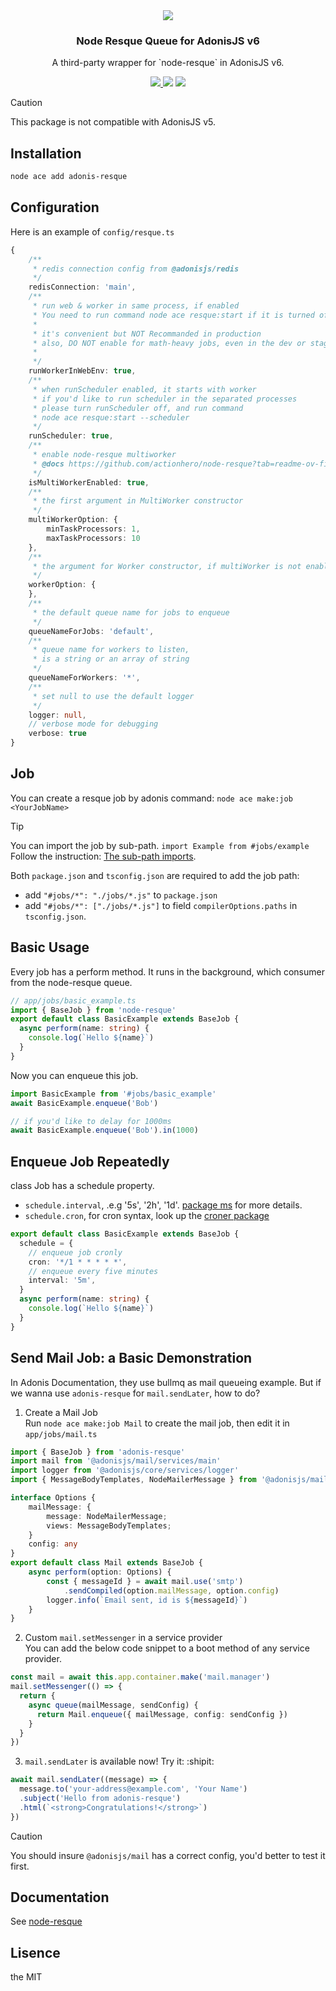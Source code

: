 <div align="center">
  <img src="https://i.imgur.com/SWHLZNO.png" />
  <h3>Node Resque Queue for AdonisJS v6</h3>
  <p>A third-party wrapper for `node-resque` in AdonisJS v6.</p>
  <a href="https://www.npmjs.com/package/adonis-resque">
    <img src="https://img.shields.io/npm/v/adonis-resque.svg?style=for-the-badge&logo=npm" />
  </a>
  <img src="https://img.shields.io/npm/l/adonis-resque?color=blueviolet&style=for-the-badge" />
  <img src="https://img.shields.io/badge/Typescript-294E80.svg?style=for-the-badge&logo=typescript" />
</div>

> [!CAUTION]
> This package is not compatible with AdonisJS v5.

## Installation

```bash
node ace add adonis-resque
```

## Configuration

Here is an example of `config/resque.ts`

```typescript
{
    /**
     * redis connection config from @adonisjs/redis
     */
    redisConnection: 'main',
    /**
     * run web & worker in same process, if enabled
     * You need to run command node ace resque:start if it is turned off
     *
     * it's convenient but NOT Recommanded in production
     * also, DO NOT enable for math-heavy jobs, even in the dev or staging environment.
     * 
     */
    runWorkerInWebEnv: true,
    /**
     * when runScheduler enabled, it starts with worker
     * if you'd like to run scheduler in the separated processes
     * please turn runScheduler off, and run command
     * node ace resque:start --scheduler
     */
    runScheduler: true,
    /**
     * enable node-resque multiworker
     * @docs https://github.com/actionhero/node-resque?tab=readme-ov-file#multi-worker
     */
    isMultiWorkerEnabled: true,
    /**
     * the first argument in MultiWorker constructor
     */
    multiWorkerOption: {
        minTaskProcessors: 1,
        maxTaskProcessors: 10
    },
    /**
     * the argument for Worker constructor, if multiWorker is not enabled
     */
    workerOption: {
    },
    /**
     * the default queue name for jobs to enqueue
     */
    queueNameForJobs: 'default',
    /**
     * queue name for workers to listen,
     * is a string or an array of string
     */
    queueNameForWorkers: '*',
    /**
     * set null to use the default logger
     */
    logger: null,
    // verbose mode for debugging
    verbose: true
}
```

## Job
You can create a resque job by adonis command: `node ace make:job <YourJobName>`

> [!TIP]
> You can import the job by sub-path.
> `import Example from #jobs/example`  
> Follow the instruction: [The sub-path imports](https://docs.adonisjs.com/guides/folder-structure#the-sub-path-imports).
>  
> Both `package.json` and `tsconfig.json` are required to add the job path:
> - add `"#jobs/*": "./jobs/*.js"` to `package.json`
> - add `"#jobs/*": ["./jobs/*.js"]` to field `compilerOptions.paths` in `tsconfig.json`.

## Basic Usage

Every job has a perform method. It runs in the background, which consumer from the node-resque queue.

```typescript
// app/jobs/basic_example.ts
import { BaseJob } from 'node-resque'
export default class BasicExample extends BaseJob {
  async perform(name: string) {
    console.log(`Hello ${name}`)
  }
}
```

Now you can enqueue this job. 
```typescript
import BasicExample from '#jobs/basic_example'
await BasicExample.enqueue('Bob')

// if you'd like to delay for 1000ms
await BasicExample.enqueue('Bob').in(1000)
```

## Enqueue Job Repeatedly

class Job has a schedule property.
- `schedule.interval`, .e.g '5s', '2h', '1d'. [package ms](https://github.com/vercel/ms) for more details.
- `schedule.cron`, for cron syntax, look up the [croner package](https://github.com/hexagon/croner)

```typescript
export default class BasicExample extends BaseJob {
  schedule = {
    // enqueue job cronly
    cron: '*/1 * * * * *',
    // enqueue every five minutes
    interval: '5m',
  }
  async perform(name: string) {
    console.log(`Hello ${name}`)
  }
}
```

## Send Mail Job: a Basic Demonstration

In Adonis Documentation, they use bullmq as mail queueing example.
But if we wanna use `adonis-resque` for `mail.sendLater`, how to do?

1. Create a Mail Job  
Run `node ace make:job Mail` to create the mail job, then edit it in `app/jobs/mail.ts`

```typescript
import { BaseJob } from 'adonis-resque'
import mail from '@adonisjs/mail/services/main'
import logger from '@adonisjs/core/services/logger'
import { MessageBodyTemplates, NodeMailerMessage } from '@adonisjs/mail/types'

interface Options {
    mailMessage: {
        message: NodeMailerMessage;
        views: MessageBodyTemplates;
    }
    config: any
}
export default class Mail extends BaseJob {
    async perform(option: Options) {
        const { messageId } = await mail.use('smtp')
            .sendCompiled(option.mailMessage, option.config)
        logger.info(`Email sent, id is ${messageId}`)
    }
}
```

2. Custom `mail.setMessenger` in a service provider  
You can add the below code snippet to a boot method of any service provider.

```typescript
const mail = await this.app.container.make('mail.manager')
mail.setMessenger(() => {
  return {
    async queue(mailMessage, sendConfig) {
      return Mail.enqueue({ mailMessage, config: sendConfig })
    }
  }
})
```

3. `mail.sendLater` is available now! Try it: :shipit:
```typescript
await mail.sendLater((message) => {
  message.to('your-address@example.com', 'Your Name')
  .subject('Hello from adonis-resque')
  .html(`<strong>Congratulations!</strong>`)
})
```

> [!CAUTION]
> You should insure `@adonisjs/mail` has a correct config, you'd better to test it first.

## Documentation

See [node-resque](https://github.com/actionhero/node-resque)

## Lisence
the MIT
